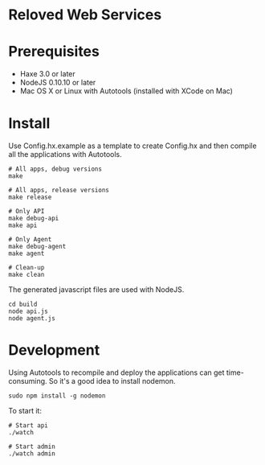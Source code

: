 Reloved Web Services
=======

# Prerequisites

* Haxe 3.0 or later
* NodeJS 0.10.10 or later
* Mac OS X or Linux with Autotools (installed with XCode on Mac)

# Install

Use Config.hx.example as a template to create Config.hx and then compile all the applications with Autotools.

	# All apps, debug versions
	make
	
	# All apps, release versions
	make release
	
	# Only API
	make debug-api
	make api
	
	# Only Agent
	make debug-agent
	make agent

	# Clean-up
	make clean

The generated javascript files are used with NodeJS.

	cd build
	node api.js
	node agent.js

# Development

Using Autotools to recompile and deploy the applications can get time-consuming. So it's a good idea to install nodemon.

	sudo npm install -g nodemon

To start it:

	# Start api
	./watch
	
	# Start admin
	./watch admin
